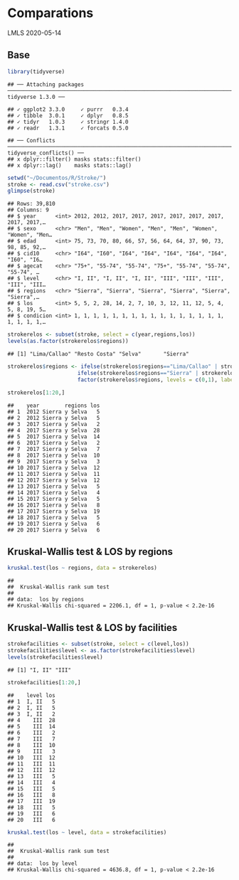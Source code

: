 Comparations
================
LMLS
2020-05-14

## Base

``` r
library(tidyverse)
```

    ## ── Attaching packages ──────────────────────────────────────────────────────────────────────────────────────────────────────────────────────────────────────────────────────────── tidyverse 1.3.0 ──

    ## ✓ ggplot2 3.3.0     ✓ purrr   0.3.4
    ## ✓ tibble  3.0.1     ✓ dplyr   0.8.5
    ## ✓ tidyr   1.0.3     ✓ stringr 1.4.0
    ## ✓ readr   1.3.1     ✓ forcats 0.5.0

    ## ── Conflicts ─────────────────────────────────────────────────────────────────────────────────────────────────────────────────────────────────────────────────────────────── tidyverse_conflicts() ──
    ## x dplyr::filter() masks stats::filter()
    ## x dplyr::lag()    masks stats::lag()

``` r
setwd("~/Documentos/R/Stroke/")
stroke <- read.csv("stroke.csv")
glimpse(stroke)
```

    ## Rows: 39,810
    ## Columns: 9
    ## $ year      <int> 2012, 2012, 2017, 2017, 2017, 2017, 2017, 2017, 2017, 2017,…
    ## $ sexo      <chr> "Men", "Men", "Women", "Men", "Men", "Women", "Women", "Men…
    ## $ edad      <int> 75, 73, 70, 80, 66, 57, 56, 64, 64, 37, 90, 73, 98, 85, 92,…
    ## $ cid10     <chr> "I64", "I60", "I64", "I64", "I64", "I64", "I64", "I60", "I6…
    ## $ agecat    <chr> "75+", "55-74", "55-74", "75+", "55-74", "55-74", "55-74", …
    ## $ level     <chr> "I, II", "I, II", "I, II", "III", "III", "III", "III", "III…
    ## $ regions   <chr> "Sierra", "Sierra", "Sierra", "Sierra", "Sierra", "Sierra",…
    ## $ los       <int> 5, 5, 2, 28, 14, 2, 7, 10, 3, 12, 11, 12, 5, 4, 5, 8, 19, 5…
    ## $ condicion <int> 1, 1, 1, 1, 1, 1, 1, 1, 1, 1, 1, 1, 1, 1, 1, 1, 1, 1, 1, 1,…

``` r
strokerelos <- subset(stroke, select = c(year,regions,los)) 
levels(as.factor(strokerelos$regions))
```

    ## [1] "Lima/Callao" "Resto Costa" "Selva"       "Sierra"

``` r
strokerelos$regions <- ifelse(strokerelos$regions=="Lima/Callao" | strokerelos$regions=="Resto Costa", 0, 
                      ifelse(strokerelos$regions=="Sierra" | strokerelos$regions=="Selva", 1, NA)) %>% 
                      factor(strokerelos$regions, levels = c(0,1), labels = c("Lima-Restocosta", "Sierra y Selva"))

strokerelos[1:20,]
```

    ##    year        regions los
    ## 1  2012 Sierra y Selva   5
    ## 2  2012 Sierra y Selva   5
    ## 3  2017 Sierra y Selva   2
    ## 4  2017 Sierra y Selva  28
    ## 5  2017 Sierra y Selva  14
    ## 6  2017 Sierra y Selva   2
    ## 7  2017 Sierra y Selva   7
    ## 8  2017 Sierra y Selva  10
    ## 9  2017 Sierra y Selva   3
    ## 10 2017 Sierra y Selva  12
    ## 11 2017 Sierra y Selva  11
    ## 12 2017 Sierra y Selva  12
    ## 13 2017 Sierra y Selva   5
    ## 14 2017 Sierra y Selva   4
    ## 15 2017 Sierra y Selva   5
    ## 16 2017 Sierra y Selva   8
    ## 17 2017 Sierra y Selva  19
    ## 18 2017 Sierra y Selva   5
    ## 19 2017 Sierra y Selva   6
    ## 20 2017 Sierra y Selva   6

## Kruskal-Wallis test & LOS by regions

``` r
kruskal.test(los ~ regions, data = strokerelos)
```

    ## 
    ##  Kruskal-Wallis rank sum test
    ## 
    ## data:  los by regions
    ## Kruskal-Wallis chi-squared = 2206.1, df = 1, p-value < 2.2e-16

## Kruskal-Wallis test & LOS by facilities

``` r
strokefacilities <- subset(stroke, select = c(level,los))
strokefacilities$level <- as.factor(strokefacilities$level)
levels(strokefacilities$level)
```

    ## [1] "I, II" "III"

``` r
strokefacilities[1:20,]
```

    ##    level los
    ## 1  I, II   5
    ## 2  I, II   5
    ## 3  I, II   2
    ## 4    III  28
    ## 5    III  14
    ## 6    III   2
    ## 7    III   7
    ## 8    III  10
    ## 9    III   3
    ## 10   III  12
    ## 11   III  11
    ## 12   III  12
    ## 13   III   5
    ## 14   III   4
    ## 15   III   5
    ## 16   III   8
    ## 17   III  19
    ## 18   III   5
    ## 19   III   6
    ## 20   III   6

``` r
kruskal.test(los ~ level, data = strokefacilities)
```

    ## 
    ##  Kruskal-Wallis rank sum test
    ## 
    ## data:  los by level
    ## Kruskal-Wallis chi-squared = 4636.8, df = 1, p-value < 2.2e-16
